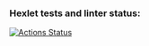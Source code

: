 ### Hexlet tests and linter status:
[![Actions Status](https://github.com/hatigod/frontend-project-46/workflows/hexlet-check/badge.svg)](https://github.com/hatigod/frontend-project-46/actions)